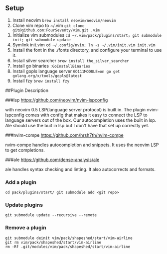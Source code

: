 ## Setup
1. Install neovim `brew install neovim/neovim/neovim`
2. Clone vim repo to ~/.vim `git clone git@github.com:FourSeventy/vim.git .vim`
3. Initialize vim submodules `cd ~/.vim/pack/plugins/start; git submodule init; git submodule update`
4. Symlink init.vim `cd ~/.config/nvim; ln -s ~/.vim/init.vim init.vim`
6. Install the font in the ./fonts directory, and configure your terminal to use it.
7. Install silver searcher `brew install the_silver_searcher`
8. Install go binaries `:GoInstallBinaries` 
9. Install gopls language server `GO111MODULE=on go get golang.org/x/tools/gopls@latest`
10. Install fzy `brew install fzy` 

##Plugin Description

###lsp
https://github.com/neovim/nvim-lspconfig

with neovim 0.5 LSP(language server protocol) is built in. The plugin nvim-lspconfig comes with config that
makes it easy to connect the LSP to language servers out of the box. Our autocompletion uses the built in lsp.
Ale should use the buit in lsp but I don't have that set up correctly yet.

###nvim-compe
https://github.com/hrsh7th/nvim-compe

nvim-compe handles autocompletion and snippets. It uses the neovim LSP to get completions.


###ale
https://github.com/dense-analysis/ale


ale handles syntax checking and linting. It also autocorrects and formats.



### Add a plugin
`
cd pack/plugins/start/
git submodule add <git repo>
`

### Update plugins
`git submodule update --recursive --remote`

### Remove a plugin
```
git submodule deinit vim/pack/shapeshed/start/vim-airline
git rm vim/pack/shapeshed/start/vim-airline
rm -Rf .git/modules/vim/pack/shapeshed/start/vim-airline
```

